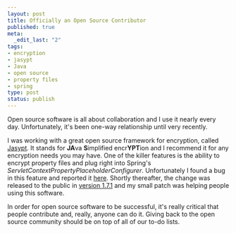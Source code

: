 ```yaml
--- 
layout: post
title: Officially an Open Source Contributor
published: true
meta: 
  _edit_last: "2"
tags: 
- encryption
- jasypt
- Java
- open source
- property files
- spring
type: post
status: publish
---
```

Open source software is all about collaboration and I use it nearly every day. Unfortunately, it's been one-way relationship until very recently. 

I was working with a great open source framework for encryption, called <a href="http://www.jasypt.org/" title="Jasypt">Jasypt</a>. It stands for <strong>JA</strong>va <strong>S</strong>implified encr<strong>YPT</strong>ion and I recommend it for any encryption needs you may have. One of the killer features is the ability to encrypt property files and plug right into Spring's <em>ServletContextPropertyPlaceholderConfigurer</em>. Unfortunately I found a bug in this feature and reported it <a href="http://sourceforge.net/tracker/?func=detail&aid=3132786&group_id=183612&atid=905944" title="Sourceforge Bug Tracker">here</a>. Shortly thereafter, the change was released to the public in <a href="http://www.jasypt.org/changelog.html">version 1.7.1</a> and my small patch was helping people using this software.

In order for open source software to be successful, it's really critical that people contribute and, really, anyone can do it. Giving back to the open source community should be on top of all of our to-do lists. 
